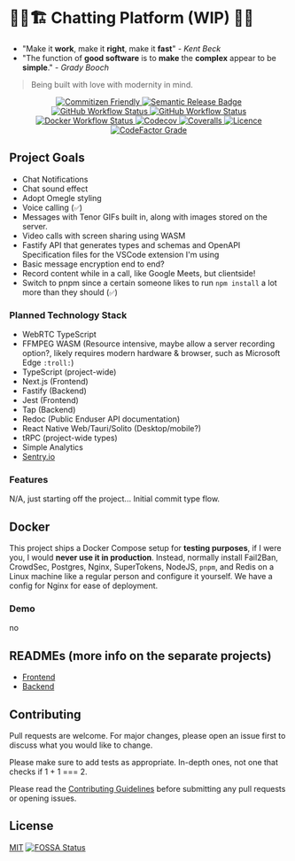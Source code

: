 # 👷‍♂️🏗️ Chatting Platform (WIP) 🚧👷

- "Make it **work**, make it **right**, make it **fast**" - *Kent Beck*
- "The function of **good software** is to **make** the **complex** appear to be **simple**." - *Grady Booch*

> Being built with love with modernity in mind.

<p align="center">
  </a>
  <a aria-label="Commitizen" href="https://commitizen.github.io/cz-cli/">
    <img alt="Commitizen Friendly" src="https://img.shields.io/badge/commitizen-friendly-brightgreen.svg?style=for-the-badge">
  </a>
  <a aria-label="Semantic Release" href="https://github.com/semantic-release/semantic-release">
    <img alt="Semantic Release Badge" src="https://img.shields.io/badge/%20%20%F0%9F%93%A6%F0%9F%9A%80-semantic--release-e10079.svg?style=for-the-badge">
    <a aria-label="Frontend Build Status" href="https://github.com/BrycensRanch/Chatting-Platform/actions?query=workflow%3ci-frontend.yml">
      <img alt="GitHub Workflow Status" src="https://img.shields.io/github/actions/workflow/status/BrycensRanch/Chatting-Platform/ci-frontend.yml?label=FRONTEND&logo=github&style=for-the-badge">
    </a>
    <a aria-label="Backend Build Status" href="https://github.com/BrycensRanch/Chatting-Platform/actions?query=workflow%3ci-backend.yml">
      <img alt="GitHub Workflow Status" src="https://img.shields.io/github/actions/workflow/status/BrycensRanch/Chatting-Platform/ci-backend.yml?label=BACKEND&logo=github&style=for-the-badge">
    </a>
    <a aria-label="Docker Build Status" href="https://github.com/BrycensRanch/Chatting-Platform/actions?query=workflow%3ci-docker.yml">
      <img alt="Docker Workflow Status" src="https://img.shields.io/github/actions/workflow/status/BrycensRanch/Chatting-Platform/ci-docker.yml?label=Docker&logo=github&style=for-the-badge">
    </a>
    <a aria-label="Frontend Code Coverage" href="https://github.com/BrycensRanch/Chatting-Platform/actions?query=workflow%3ci-frontend.yml">
      <img alt="Codecov" src="https://img.shields.io/codecov/c/github/BrycensRanch/Chatting-Platform?flag=unittests&label=FRONTEND%20COVERAGE&logo=codecov&style=for-the-badge">
    </a>
    <a aria-label="Backend Code Coverage" href="https://github.com/BrycensRanch/Chatting-Platform/actions?query=workflow%3ci-backend.yml">
      <img alt="Coveralls" src="https://img.shields.io/coverallsCoverage/github/BrycensRanch/Chatting-Platform?label=BACKEND%20UNIT%20tests%20COVERAGE&style=for-the-badge">
    </a>
    <a aria-label="Licence" href="https://github.com/BrycensRanch/Chatting-Platform/blob/master/LICENSE">
      <img alt="Licence" src="https://img.shields.io/github/license/BrycensRanch/Chatting-Platform?style=for-the-badge&labelColor=000000" />
    </a>
    <a aria-label="CodeFactor Grade" href="https://www.codefactor.io/repository/github/brycensranch/chatting-platform">
      <img alt="CodeFactor Grade" src="https://img.shields.io/codefactor/grade/github/BrycensRanch/Chatting-Platform?style=for-the-badge" />
    </a>
</p>

## Project Goals

- Chat Notifications
- Chat sound effect
- Adopt Omegle styling 
- Voice calling (`✅`)
- Messages with Tenor GIFs built in, along with images stored on the server.
- Video calls with screen sharing using WASM
- Fastify API that generates types and schemas and OpenAPI Specification files for the VSCode extension I'm using
- Basic message encryption end to end?
- Record content while in a call, like Google Meets, but clientside!
- Switch to pnpm since a certain someone likes to run `npm install` a lot more than they should (`✅`)

### Planned Technology Stack

- WebRTC TypeScript
- FFMPEG WASM (Resource intensive, maybe allow a server recording option?, likely requires modern hardware & browser, such as Microsoft Edge `:troll:`)
- TypeScript (project-wide)
- Next.js (Frontend)
- Fastify (Backend)
- Jest (Frontend)
- Tap (Backend)
- Redoc (Public Enduser API documentation)
- React Native Web/Tauri/Solito (Desktop/mobile?)
- tRPC (project-wide types)
- Simple Analytics
- [Sentry.io](https://sentry.io)

### Features

N/A, just starting off the project... Initial commit type flow.

## Docker

This project ships a Docker Compose setup for **testing purposes**, if I were you, I would **never use it in production**. Instead, normally install Fail2Ban, CrowdSec, Postgres, Nginx, SuperTokens, NodeJS, `pnpm`, and Redis on a Linux machine like a regular person and configure it yourself. We have a config for Nginx for ease of deployment.

### Demo

no

## READMEs (more info on the separate projects)

- [Frontend](./frontend/README.md)
- [Backend](./backend/README.md)

## Contributing

Pull requests are welcome. For major changes, please open an issue first
to discuss what you would like to change.

Please make sure to add tests as appropriate. In-depth ones, not one that checks if 1 + 1 === 2.

Please read the [Contributing Guidelines](CONTRIBUTING.md) before submitting any pull requests or opening issues.

## License

[MIT](./LICENSE)
[![FOSSA Status](https://app.fossa.com/api/projects/git%2Bgithub.com%2FBrycensRanch%2FChatting-Platform.svg?type=large)](https://app.fossa.com/projects/git%2Bgithub.com%2FBrycensRanch%2FChatting-Platform?ref=badge_large)
